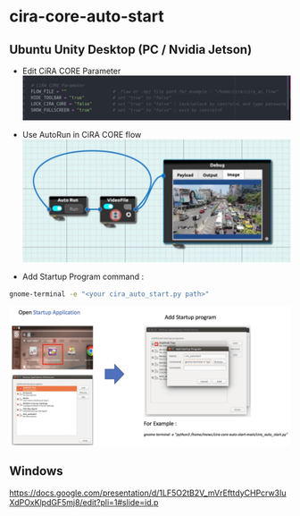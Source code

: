 # cira-core-auto-start

## Ubuntu Unity Desktop (PC / Nvidia Jetson)
- Edit CiRA CORE Parameter
![cira_core_param](https://github.com/CiRA-AMI/cira-core-auto-start/blob/main/pic/parameter.png?raw=true?inline=false)

- Use AutoRun in CiRA CORE flow
![auto_run](https://github.com/CiRA-AMI/cira-core-auto-start/blob/main/pic/autorun.jpg?raw=true?inline=false)

- Add Startup Program command : 
```bash
gnome-terminal -e "<your cira_auto_start.py path>"
```
![startup](https://github.com/CiRA-AMI/cira-core-auto-start/blob/main/pic/startup.jpg?raw=true?inline=false)


## Windows
https://docs.google.com/presentation/d/1LF5O2tB2V_mVrEfttdyCHPcrw3IuXdPOxKlpdGF5mj8/edit?pli=1#slide=id.p
